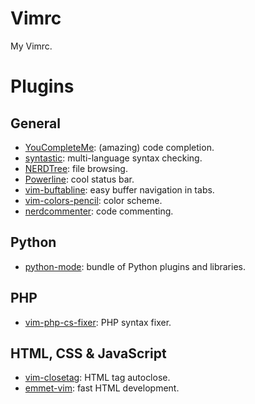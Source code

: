 Vimrc
=====

My Vimrc.

# Plugins

## General

 - [YouCompleteMe](https://github.com/valloric/youcompleteme): (amazing) code completion.
 - [syntastic](https://github.com/vim-syntastic/syntastic): multi-language syntax checking.
 - [NERDTree](https://github.com/scrooloose/nerdtree): file browsing.
 - [Powerline](https://github.com/Lokaltog/powerline): cool status bar.
 - [vim-buftabline](https://github.com/ap/vim-buftabline): easy buffer navigation in tabs.
 - [vim-colors-pencil](https://github.com/reedes/vim-colors-pencil): color scheme.
 - [nerdcommenter](https://github.com/scrooloose/nerdcommenter): code commenting.


## Python

 - [python-mode](https://github.com/python-mode/python-mode): bundle of Python plugins and libraries.

## PHP

 - [vim-php-cs-fixer](https://github.com/stephpy/vim-php-cs-fixer): PHP syntax fixer.

## HTML, CSS & JavaScript

 - [vim-closetag](https://github.com/alvan/vim-closetag): HTML tag autoclose.
 - [emmet-vim](https://github.com/mattn/emmet-vim): fast HTML development.

